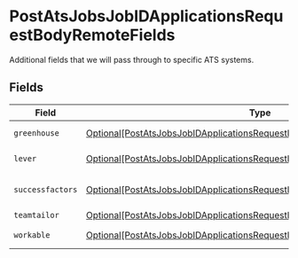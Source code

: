 # PostAtsJobsJobIDApplicationsRequestBodyRemoteFields

Additional fields that we will pass through to specific ATS systems.


## Fields

| Field                                                                                                                                                                       | Type                                                                                                                                                                        | Required                                                                                                                                                                    | Description                                                                                                                                                                 |
| --------------------------------------------------------------------------------------------------------------------------------------------------------------------------- | --------------------------------------------------------------------------------------------------------------------------------------------------------------------------- | --------------------------------------------------------------------------------------------------------------------------------------------------------------------------- | --------------------------------------------------------------------------------------------------------------------------------------------------------------------------- |
| `greenhouse`                                                                                                                                                                | [Optional[PostAtsJobsJobIDApplicationsRequestBodyRemoteFieldsGreenhouse]](../../models/operations/postatsjobsjobidapplicationsrequestbodyremotefieldsgreenhouse.md)         | :heavy_minus_sign:                                                                                                                                                          | Fields specific to Greenhouse.                                                                                                                                              |
| `lever`                                                                                                                                                                     | [Optional[PostAtsJobsJobIDApplicationsRequestBodyRemoteFieldsLever]](../../models/operations/postatsjobsjobidapplicationsrequestbodyremotefieldslever.md)                   | :heavy_minus_sign:                                                                                                                                                          | Fields specific to Lever.                                                                                                                                                   |
| `successfactors`                                                                                                                                                            | [Optional[PostAtsJobsJobIDApplicationsRequestBodyRemoteFieldsSuccessfactors]](../../models/operations/postatsjobsjobidapplicationsrequestbodyremotefieldssuccessfactors.md) | :heavy_minus_sign:                                                                                                                                                          | Fields specific to SAP SuccessFactors.                                                                                                                                      |
| `teamtailor`                                                                                                                                                                | [Optional[PostAtsJobsJobIDApplicationsRequestBodyRemoteFieldsTeamtailor]](../../models/operations/postatsjobsjobidapplicationsrequestbodyremotefieldsteamtailor.md)         | :heavy_minus_sign:                                                                                                                                                          | N/A                                                                                                                                                                         |
| `workable`                                                                                                                                                                  | [Optional[PostAtsJobsJobIDApplicationsRequestBodyRemoteFieldsWorkable]](../../models/operations/postatsjobsjobidapplicationsrequestbodyremotefieldsworkable.md)             | :heavy_minus_sign:                                                                                                                                                          | Fields specific to Workable.                                                                                                                                                |